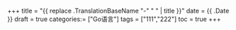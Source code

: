 +++
title = "{{ replace .TranslationBaseName "-" " " | title }}"
date = {{ .Date }}
draft = true
categories:= ["Go语言"]
tags = ["111","222"]
toc = true
+++

